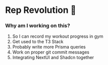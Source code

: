 # Rep Revolution 💪

### Why am I working on this?
1. So I can record my workout progress in gym
2. Get used to the T3 Stack
3. Probably write more Prisma queries
4. Work on proper git commit messages
5. Integrating NextUI and Shadcn together
